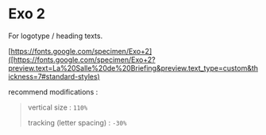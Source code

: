



# Exo 2

For logotype / heading texts.

[https://fonts.google.com/specimen/Exo+2]([https://fonts.google.com/specimen/Exo+2?preview.text=La%20Salle%20de%20Briefing&preview.text_type=custom&thickness=7#standard-styles)

recommend modifications :

> vertical size : `110%` 
>
> tracking (letter spacing) : `-30%`

